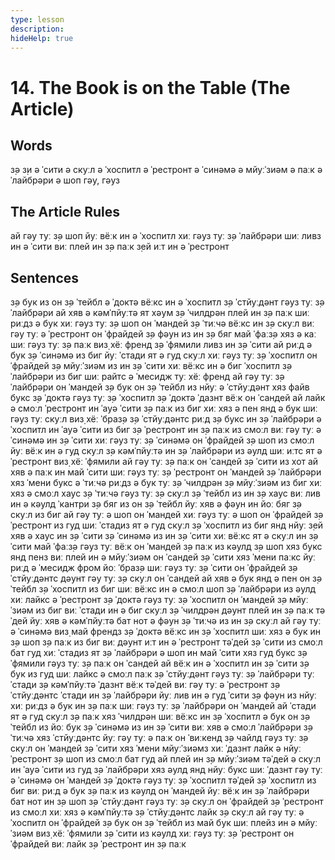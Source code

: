 ```yaml
---
type: lesson
description:
hideHelp: true
---
```


# 14. The Book is on the Table (The Article)

## Words

з̣ə
з̣и
ə ˈсити
ə скуːл
ə ˈхоспитл
ə ˈрестронт
ə ˈсинəмə
ə мйуːˈзиəм
ə паːк
ə ˈлайбрəри
ə шоп
гəу, гəуз

## The Article Rules

ай гəу туː з̣ə шоп
йуː вёːк ин ə ˈхоспитл
хиː гəуз туː з̣ə ˈлайбрəри
шиː ливз ин ə ˈсити
виː плей ин з̣ə паːк
з̣ей иːт ин ə ˈрестронт

## Sentences

з̣ə бук из он з̣ə ˈтейбл
ə ˈдоктə вёːкс ин ə ˈхоспитл
з̣ə ˈстйуːдəнт гəуз туː з̣ə ˈлайбрəри
ай хяв ə кəмˈпйуːтə ят хəум
з̣ə ˈчилдрəн плей ин з̣ə паːк
шиː риːдз ə бук
хиː гəуз туː з̣ə шоп он ˈмандей
з̣ə ˈтиːчə вёːкс ин з̣ə скуːл
виː гəу туː ə ˈрестронт он ˈфрайдей
з̣ə фəун из ин з̣ə бяг
май ˈфаːз̣ə хяз ə каː
шиː гəуз туː з̣ə паːк виз̣ хёː френд
з̣ə ˈфямили ливз ин з̣ə ˈсити
ай риːд ə бук
з̣ə ˈсинəмə из биг
йуː ˈстади ят ə гуд скуːл
хиː гəуз туː з̣ə ˈхоспитл он ˈфрайдей
з̣ə мйуːˈзиəм из ин з̣ə ˈсити
хиː вёːкс ин ə биг ˈхоспитл
з̣ə ˈлайбрəри из биг
шиː райтс ə ˈмесидж туː хёː френд
ай гəу туː з̣ə ˈлайбрəри он ˈмандей
з̣ə бук он з̣ə ˈтейбл из нйуː
ə ˈстйуːдəнт хяз файв букс
з̣ə ˈдоктə гəуз туː з̣ə ˈхоспитл
з̣ə ˈдоктə ˈдазнт вёːк он ˈсандей
ай лайк ə смоːл ˈрестронт ин ˈауə ˈсити
з̣ə паːк из биг
хиː хяз ə пен янд ə бук
шиː гəуз туː скуːл виз̣ хёː ˈбраз̣ə
з̣ə ˈстйуːдəнтс риːд з̣ə букс ин з̣ə ˈлайбрəри
ə ˈхоспитл ин ˈауə ˈсити из биг
з̣ə ˈрестронт ин з̣ə паːк из смоːл
виː гəу туː ə ˈсинəмə ин з̣ə ˈсити
хиː гəуз туː з̣ə ˈсинəмə он ˈфрайдей
з̣ə шоп из смоːл
йуː вёːк ин ə гуд скуːл
з̣ə кəмˈпйуːтə ин з̣ə ˈлайбрəри из əулд
шиː иːтс ят ə ˈрестронт виз̣ хёː ˈфямили
ай гəу туː з̣ə паːк он ˈсандей
з̣ə ˈсити из хот
ай хяв ə паːк ин май ˈсити
шиː гəуз туː з̣ə ˈрестронт он ˈмандей
з̣ə ˈлайбрəри хяз ˈмени букс
ə ˈтиːчə риːдз ə бук туː з̣ə ˈчилдрəн
з̣ə мйуːˈзиəм из биг
хиː хяз ə смоːл хаус
з̣ə ˈтиːчə гəуз туː з̣ə скуːл
з̣ə ˈтейбл из ин з̣ə хаус
виː лив ин ə кəулд ˈкантри
з̣ə бяг из он з̣ə ˈтейбл
йуː хяв ə фəун ин йоː бяг
з̣ə скуːл из биг
ай гəу туː ə шоп он ˈмандей
хиː гəуз туː ə шоп он ˈфрайдей
з̣ə ˈрестронт из гуд
шиː ˈстадиз ят ə гуд скуːл
з̣ə ˈхоспитл из биг янд нйуː
з̣ей хяв ə хаус ин з̣ə ˈсити
з̣ə ˈсинəмə из ин з̣ə ˈсити
хиː вёːкс ят ə скуːл ин з̣ə ˈсити
май ˈфаːз̣ə гəуз туː вёːк он ˈмандей
з̣ə паːк из кəулд
з̣ə шоп хяз букс янд пенз
виː плей ин ə мйуːˈзиəм он ˈсандей
з̣ə ˈсити хяз ˈмени паːкс
йуː риːд ə ˈмесидж фром йоː ˈбраз̣ə
шиː гəуз туː з̣ə ˈсити он ˈфрайдей
з̣ə ˈстйуːдəнтс дəунт гəу туː з̣ə скуːл он ˈсандей
ай хяв ə бук янд ə пен он з̣ə ˈтейбл
з̣ə ˈхоспитл из биг
шиː вёːкс ин ə смоːл шоп
з̣ə ˈлайбрəри из əулд
хиː лайкс ə ˈрестронт
з̣ə ˈдоктə гəуз туː з̣ə ˈхоспитл он ˈмандей
з̣ə мйуːˈзиəм из биг
виː ˈстади ин ə биг скуːл
з̣ə ˈчилдрəн дəунт плей ин з̣ə паːк тəˈдей
йуː хяв ə кəмˈпйуːтə бат нот ə фəун
з̣ə ˈтиːчə из ин з̣ə скуːл
ай гəу туː ə ˈсинəмə виз̣ май френдз
з̣ə ˈдоктə вёːкс ин з̣ə ˈхоспитл
шиː хяз ə бук ин з̣ə шоп
з̣ə паːк из биг
виː дəунт иːт ин ə ˈрестронт тəˈдей
з̣ə ˈсити из смоːл бат гуд
хиː ˈстадиз ят з̣ə ˈлайбрəри
ə шоп ин май ˈсити хяз гуд букс
з̣ə ˈфямили гəуз туː з̣ə паːк он ˈсандей
ай вёːк ин ə ˈхоспитл ин з̣ə ˈсити
з̣ə бук из гуд
шиː лайкс ə смоːл паːк
з̣ə ˈстйуːдəнт гəуз туː з̣ə ˈлайбрəри туː ˈстади
з̣ə кəмˈпйуːтə ˈдазнт вёːк тəˈдей
виː гəу туː ə ˈрестронт
з̣ə ˈстйуːдəнтс ˈстади ин з̣ə ˈлайбрəри
йуː лив ин ə гуд ˈсити
з̣ə фəун из нйуː
хиː риːдз ə бук ин з̣ə паːк
шиː гəуз туː з̣ə ˈлайбрəри он ˈмандей
ай ˈстади ят ə гуд скуːл
з̣ə паːк хяз ˈчилдрəн
шиː вёːкс ин з̣ə ˈхоспитл
ə бук он з̣ə ˈтейбл из йоː бук
з̣ə ˈсинəмə из ин з̣ə ˈсити
виː хяв ə смоːл ˈлайбрəри
з̣ə ˈтиːчə хяз ˈстйуːдəнтс
йуː гəу туː ə паːк он ˈвиːкенд
з̣ə чайлд гəуз туː з̣ə скуːл он ˈмандей
з̣ə ˈсити хяз ˈмени мйуːˈзиəмз
хиː ˈдазнт лайк ə нйуː ˈрестронт
з̣ə шоп из смоːл бат гуд
ай плей ин з̣ə мйуːˈзиəм тəˈдей
ə скуːл ин ˈауə ˈсити из гуд
з̣ə ˈлайбрəри хяз əулд янд нйуː букс
шиː ˈдазнт гəу туː ə ˈсинəмə он ˈмандей
з̣ə ˈдоктə гəуз туː з̣ə ˈхоспитл тəˈдей
з̣ə ˈхоспитл из биг
виː риːд ə бук
з̣ə паːк из кəулд он ˈмандей
йуː вёːк ин з̣ə ˈлайбрəри бат нот ин з̣ə шоп
з̣ə ˈстйуːдəнт гəуз туː з̣ə скуːл он ˈфрайдей
з̣ə ˈрестронт из смоːл
хиː хяз ə кəмˈпйуːтə
з̣ə ˈстйуːдəнтс лайк з̣ə скуːл
ай гəу туː ə ˈхоспитл он ˈфрайдей
з̣ə бук он з̣ə ˈтейбл из май бук
шиː плейз ин ə мйуːˈзиəм виз̣ хёː ˈфямили
з̣ə ˈсити из кəулд
хиː гəуз туː з̣ə ˈрестронт он ˈфрайдей
виː лайк з̣ə ˈрестронт ин з̣ə паːк
